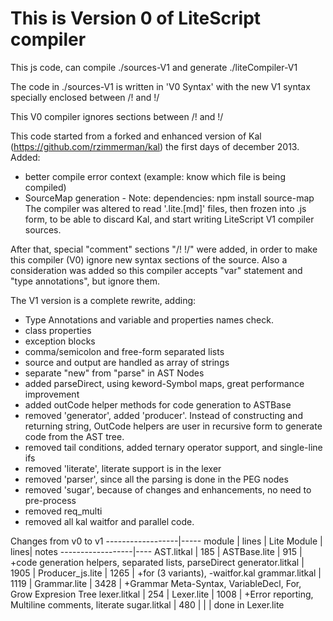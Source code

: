 This is Version 0 of LiteScript compiler
===

This js code, can compile ./sources-V1 and generate ./liteCompiler-V1

The code in ./sources-V1 is written in 'V0 Syntax' with the new V1 syntax 
specially enclosed between /! and !/ 

This V0 compiler ignores sections between /! and !/ 


This code started from a forked and enhanced version of Kal (https://github.com/rzimmerman/kal)
the first days of december 2013.
Added:
- better compile error context (example: know which file is being compiled)
- SourceMap generation - Note: dependencies: npm install source-map
The compiler was altered to read '.lite.[md]' files, then frozen into .js form, to 
be able to discard Kal, and start writing LiteScript V1 compiler sources.

After that, special "comment" sections "/! !/" were added, in order
to make this compiler (V0) ignore new syntax sections of the source.
Also a consideration was added so this compiler accepts "var" statement 
and "type annotations", but ignore them.

The V1 version is a complete rewrite, adding:
- Type Annotations and variable and properties names check.
- class properties
- exception blocks
- comma/semicolon and free-form separated lists
- source and output are handled as array of strings 
- separate "new" from "parse" in AST Nodes
- added parseDirect, using keword-Symbol maps, great performance improvement
- added outCode helper methods for code generation to ASTBase
- removed 'generator', added 'producer'. Instead of constructing and returning string, OutCode helpers
   are user in recursive form to generate code from the AST tree.
- removed tail conditions, added ternary operator support, and single-line ifs
- removed 'literate', literate support is in the lexer
- removed 'parser', since all the parsing is done in the PEG nodes
- removed 'sugar', because of changes and enhancements, no need to pre-process
- removed req_multi
- removed all kal waitfor and parallel code.

Changes from v0 to v1
------------------|-----
module            | lines | Lite Module       | lines| notes
------------------|----
AST.litkal        | 185   | ASTBase.lite      | 915  | +code generation helpers, separated lists, parseDirect
generator.litkal  | 1905  | Producer_js.lite  | 1265 | +for (3 variants), -waitfor.kal
grammar.litkal    | 1119  | Grammar.lite      | 3428 | +Grammar Meta-Syntax, VariableDecl, For, Grow Expresion Tree
lexer.litkal      | 254   | Lexer.lite        | 1008 | +Error reporting, Multiline comments, literate
sugar.litkal      | 480   |                   |      | done in Lexer.lite 
